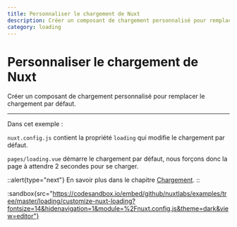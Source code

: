 ```yaml
---
title: Personnaliser le chargement de Nuxt
description: Créer un composant de chargement personnalisé pour remplacer le chargement par défaut.
category: loading
---
```

# Personnaliser le chargement de Nuxt

Créer un composant de chargement personnalisé pour remplacer le chargement par défaut.

---

Dans cet exemple :

`nuxt.config.js` contient la propriété `loading` qui modifie le chargement par défaut.

`pages/loading.vue` démarre le chargement par défaut, nous forçons donc la page à attendre 2 secondes pour se charger.

::alert{type="next"}
En savoir plus dans le chapitre [Chargement](/docs/features/loading).
::

:sandbox{src="https://codesandbox.io/embed/github/nuxtlabs/examples/tree/master/loading/customize-nuxt-loading?fontsize=14&hidenavigation=1&module=%2Fnuxt.config.js&theme=dark&view=editor"}

